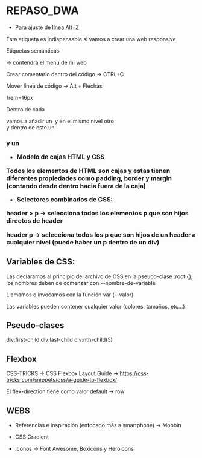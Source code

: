 # REPASO_DWA

- Para ajuste de línea Alt+Z

<meta name="viewport" content="width=device-width, initial-scale=1.0">

Esta etiqueta <meta> es indispensable si vamos a crear una web responsive

Etiquetas semánticas

<nav></nav> -> contendrá el menú de mi web

Crear comentario dentro del código -> CTRL+Ç

Mover línea de código -> Alt + Flechas

1rem=16px

Dentro de cada <div> vamos a añadir un <img> y en el mismo nivel otro <div> y dentro de este un <h3> y un <p>

- Modelo de cajas HTML y CSS

Todos los elementos de HTML son cajas y estas tienen diferentes propiedades como padding, border y margin (contando desde dentro hacia fuera de la caja) 

- Selectores combinados de CSS:

header > p -> selecciona todos los elementos p que son hijos directos de header

header p -> selecciona todos los p que son hijos de un header a cualquier nivel (puede haber un p dentro de un div)

## Variables de CSS:

Las declaramos al principio del archivo de CSS en la pseudo-clase :root {}, los nombres deben de comenzar con --nombre-de-variable

Llamamos o invocamos con la función var (--valor)

Las variables pueden contener cualquier valor (colores, tamaños, etc...)

## Pseudo-clases

div:first-child
div:last-child
div:nth-child(5)

## Flexbox

CSS-TRICKS -> CSS Flexbox Layout Guide -> https://css-tricks.com/snippets/css/a-guide-to-flexbox/

El flex-direction tiene como valor default -> row

## WEBS

- Referencias e inspiración (enfocado más a smartphone) -> Mobbin

- CSS Gradient

- Iconos -> Font Awesome, Boxicons y Heroicons